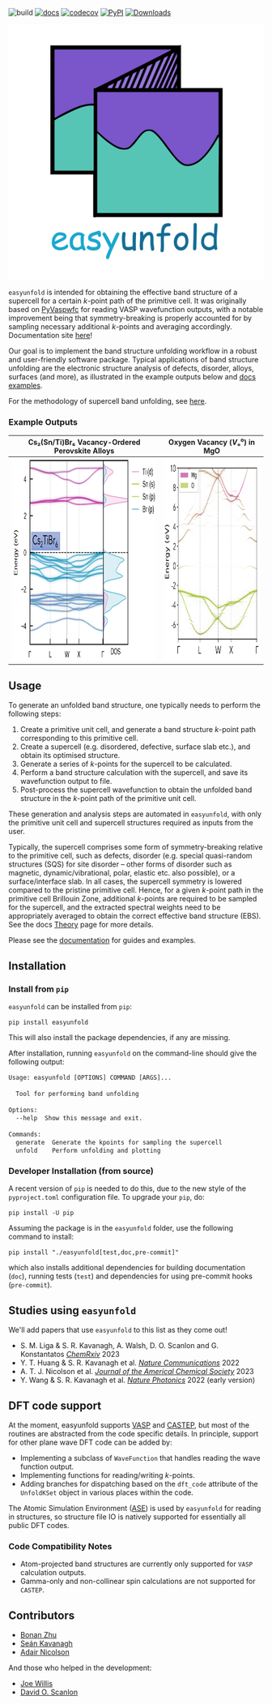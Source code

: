 ![build](https://github.com/SMTG-UCL/easyunfold/actions/workflows/ci.yaml/badge.svg)
[![docs](https://github.com/SMTG-UCL/easyunfold/actions/workflows/docs.yaml/badge.svg)](https://smtg-ucl.github.io/easyunfold/)
[![codecov](https://codecov.io/gh/SMTG-UCL/easyunfold/branch/main/graph/badge.svg?token=XLLWWU5UM2)](https://codecov.io/gh/SMTG-UCL/easyunfold)
[![PyPI](https://img.shields.io/pypi/v/easyunfold)](https://pypi.org/project/easyunfold)
[![Downloads](https://img.shields.io/pypi/dm/easyunfold)](https://smtg-ucl.github.io/easyunfold/)
<!--- When JOSS submitted, add this: [![JOSS](https://joss.theoj.org/papers/10.21105/joss.04817/status.
svg)](https://doi.org/10.21105/joss.)--->

[![easyunfold](docs/img/logo.svg)](https://smtg-ucl.github.io/easyunfold/)

`easyunfold` is intended for obtaining the effective band structure of a supercell for a certain _k_-point
path of the primitive cell. It was originally based on
[PyVaspwfc](https://github.com/QijingZheng/VaspBandUnfolding) for reading VASP wavefunction outputs,
with a notable improvement being that symmetry-breaking is properly accounted for by sampling necessary
additional _k_-points and averaging accordingly. Documentation site
[here](https://smtg-bham.github.io/easyunfold/)!

Our goal is to implement the band structure unfolding workflow in a robust and user-friendly software
package.
Typical applications of band structure unfolding are the electronic structure analysis of defects, disorder, alloys, surfaces (and more), as illustrated in the example outputs below and [docs examples](https://smtg-bham.github.io/easyunfold/examples.html).

For the methodology of supercell band unfolding, see
[here](https://link.aps.org/doi/10.1103/PhysRevB.85.085201).

### Example Outputs
Cs₂(Sn/Ti)Br₆ Vacancy-Ordered Perovskite Alloys |     Oxygen Vacancy (*V*ₒ⁰) in MgO
:-------------------------:|:------------------------------------:
<img src="docs/img/CSTB_easyunfold.gif" height="400"/> | <img src="examples/MgO/unfold_project_MgO_v_O_0_tall.png" height="400"/>

## Usage

To generate an unfolded band structure, one typically needs to perform the following steps:

1. Create a primitive unit cell, and generate a band structure _k_-point path corresponding to this
   primitive cell.
2. Create a supercell (e.g. disordered, defective, surface slab etc.), and obtain its optimised structure.
3. Generate a series of _k_-points for the supercell to be calculated.
4. Perform a band structure calculation with the supercell, and save its wavefunction output to file.
5. Post-process the supercell wavefunction to obtain the unfolded band structure in the _k_-point path
   of the primitive unit cell.

These generation and analysis steps are automated in `easyunfold`, with only the primitive unit cell and
supercell structures required as inputs from the user.

Typically, the supercell comprises some form of symmetry-breaking relative to the primitive cell, such
as defects, disorder (e.g. special quasi-random structures (SQS) for site disorder – other forms of
disorder such as magnetic, dynamic/vibrational, polar, elastic etc. also possible), or a surface/interface
slab.
In all cases, the supercell symmetry is lowered compared to the pristine primitive cell.
Hence, for a given _k_-point path in the primitive cell Brillouin Zone, additional _k_-points are
required to be sampled for the supercell, and the extracted spectral weights need to be appropriately
averaged to obtain the correct effective band structure (EBS). See the docs
[Theory](https://smtg-bham.github.io/easyunfold/theory.html) page for more details.
<!-- when JOSS submitted, add link to paper (discussion of theory) here! -->
<!--- When JOSS submitted, add 'License and Citation' section here, and `CITATION.cff` file --->

Please see the [documentation](https://smtg-bham.github.io/easyunfold/) for guides and examples.

## Installation

### Install from `pip`

`easyunfold` can be installed from `pip`:

```
pip install easyunfold
```

This will also install the package dependencies, if any are missing.

After installation, running `easyunfold` on the command-line should give the following output:

```
Usage: easyunfold [OPTIONS] COMMAND [ARGS]...

  Tool for performing band unfolding

Options:
  --help  Show this message and exit.

Commands:
  generate  Generate the kpoints for sampling the supercell
  unfold    Perform unfolding and plotting
```

### Developer Installation (from source)

A recent version of `pip` is needed to do this, due to the new style of the `pyproject.toml` configuration
file.
To upgrade your `pip`, do:

```
pip install -U pip
```

Assuming the package is in the `easyunfold` folder, use the following command to install:

```
pip install "./easyunfold[test,doc,pre-commit]"
```

which also installs additional dependencies for building documentation (`doc`), running tests (`test`) and
dependencies for using pre-commit hooks (`pre-commit`).

## Studies using `easyunfold`

We'll add papers that use `easyunfold` to this list as they come out!

- S. M. Liga & S. R. Kavanagh, A. Walsh, D. O. Scanlon and G. Konstantatos [_ChemRxiv_](https://chemrxiv.org/engage/chemrxiv/article-details/64f8f2c279853bbd783ef2b7) 2023
- Y. T. Huang & S. R. Kavanagh et al. [_Nature Communications_](https://www.nature.com/articles/s41467-022-32669-3) 2022
- A. T. J. Nicolson et al. [_Journal of the Americal Chemical Society_](https://doi.org/10.1021/jacs.2c13336) 2023
- Y. Wang & S. R. Kavanagh et al. [_Nature Photonics_](https://www.nature.com/articles/s41566-021-00950-4) 2022 (early version)
<!-- Others? -->

## DFT code support

At the moment, easyunfold supports [VASP](https://www.vasp.at) and [CASTEP](http://www.castep.org), but most of the routines are abstracted from the code specific details.
In principle, support for other plane wave DFT code can be added by:

- Implementing a subclass of `WaveFunction` that handles reading the wave function output.
- Implementing functions for reading/writing _k_-points.
- Adding branches for dispatching based on the `dft_code` attribute of the `UnfoldKSet` object in
  various places within the code.

The Atomic Simulation Environment ([ASE](https://wiki.fysik.dtu.dk/ase/)) is used by `easyunfold` for
reading in structures, so structure file IO is natively supported for essentially all public DFT codes.

### Code Compatibility Notes
- Atom-projected band structures are currently only supported for `VASP` calculation outputs.
- Gamma-only and non-collinear spin calculations are not supported for `CASTEP`.

## Contributors
- [Bonan Zhu](https://github.com/zhubonan)
- [Seán Kavanagh](https://github.com/kavanase)
- [Adair Nicolson](https://github.com/adair-nicolson)

And those who helped in the development:
- [Joe Willis](https://github.com/joebesity)
- [David O. Scanlon](http://davidscanlon.com/?page_id=5)

